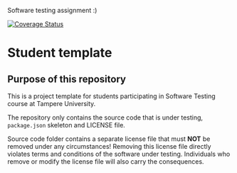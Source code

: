 Software testing assignment :)

[![Coverage Status](https://coveralls.io/repos/github/JaakkoBonifer/COMP.SE.200-assignment/badge.svg?branch=main)](https://coveralls.io/github/JaakkoBonifer/COMP.SE.200-assignment?branch=main)

# Student template

## Purpose of this repository

This is a project template for students participating in Software Testing course
at Tampere University.

The repository only contains the source code that is under testing, `package.json` skeleton
and LICENSE file.

Source code folder contains a separate license file that must **NOT** be removed under any circumstances!
Removing this license file directly violates terms and conditions of the software under testing.
Individuals who remove or modify the license file will also carry the consequences.
